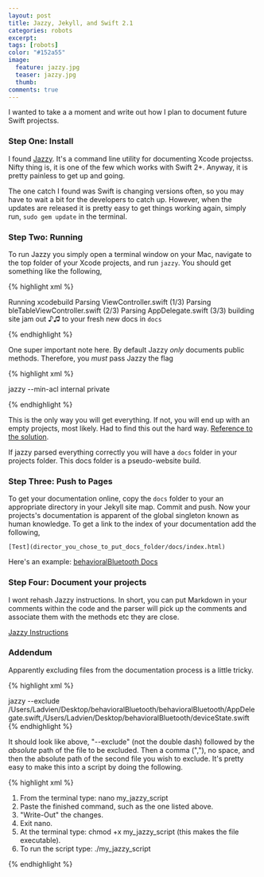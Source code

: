 ```yaml
---
layout: post
title: Jazzy, Jekyll, and Swift 2.1
categories: robots
excerpt:
tags: [robots]
color: "#152a55"
image:
  feature: jazzy.jpg
  teaser: jazzy.jpg
  thumb:
comments: true
---
```


I wanted to take a a moment and write out how I plan to document future Swift projectss.

### Step One: Install
I found [Jazzy](https://github.com/Realm/jazzy).  It's a command line utility for documenting Xcode projectss.  Nifty thing is, it is one of the few which works with Swift 2+. Anyway, it is pretty painless to get up and going.

The one catch I found was Swift is changing versions often, so you may have to wait a bit for the developers to catch up.  However, when the updates are released it is pretty easy to get things working again, simply run, `sudo gem update` in the terminal.

### Step Two: Running
To run Jazzy you simply open a terminal window on your Mac, navigate to the top folder of your Xcode projects, and run `jazzy`.  You should get something like the following,

{% highlight xml %}

Running xcodebuild
Parsing ViewController.swift (1/3)
Parsing bleTableViewController.swift (2/3)
Parsing AppDelegate.swift (3/3)
building site
jam out ♪♫ to your fresh new docs in `docs`

{% endhighlight %}

One super important note here.  By default Jazzy _only_ documents public methods.  Therefore, you _must_ pass Jazzy the flag

{% highlight xml %}

jazzy --min-acl internal private

{% endhighlight %}

This is the only way you will get everything.  If not, you will end up with an empty projects, most likely.  Had to find this out the hard way.  [Reference to the solution](https://github.com/realm/jazzy/issues/255).

If jazzy parsed everything correctly you will have a `docs` folder in your projects folder.  This docs folder is a pseudo-website build.  

### Step Three: Push to Pages
To get your documentation online, copy the `docs` folder to your an appropriate directory in your Jekyll site map.  Commit and push.  Now your projects's documentation is apparent of the global singleton known as human knowledge.  To get a link to the index of your documentation add the following,

`[Test](director_you_chose_to_put_docs_folder/docs/index.html)`

Here's an example: [behavioralBluetooth Docs](/jazzy/behavioralBluetooth/index.html)

### Step Four: Document your projects

I wont rehash Jazzy instructions.  In short, you can put Markdown in your comments within the code and the parser will pick up the comments and associate them with the methods etc they are close.

[Jazzy Instructions](http://ericasadun.com/2015/06/14/swift-header-documentation-in-xcode-7/)

### Addendum
Apparently excluding files from the documentation process is a little tricky.

{% highlight xml %}

jazzy  --exclude /Users/Ladvien/Desktop/behavioralBluetooth/behavioralBluetooth/AppDelegate.swift,/Users/Ladvien/Desktop/behavioralBluetooth/deviceState.swift
{% endhighlight %}

It should look like above, "--exclude" (not the double dash) followed by the _absolute_ path of the file to be excluded.  Then a comma (","), no space, and then the absolute path of the second file you wish to exclude.  It's pretty easy to make this into a script by doing the following.

{% highlight xml %}

1. From the terminal type: nano my_jazzy_script
2. Paste the finished command, such as the one listed above.
3. "Write-Out" the changes.
4. Exit nano.
5. At the terminal type: chmod +x my_jazzy_script (this makes the file executable).
6. To run the script type: ./my_jazzy_script

{% endhighlight %}
